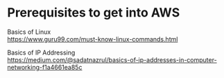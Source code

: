 # Prerequisites to get into AWS

Basics of Linux\
https://www.guru99.com/must-know-linux-commands.html

Basics of IP Addressing\
https://medium.com/@sadatnazrul/basics-of-ip-addresses-in-computer-networking-f1a4661ea85c